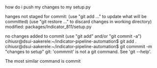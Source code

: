 how do i push my changes to my setup.py 

hanges not staged for commit:
  (use "git add <file>..." to update what will be committed)
  (use "git restore <file>..." to discard changes in working directory)
        modified:   packages/Indicator_811/setup.py

no changes added to commit (use "git add" and/or "git commit -a")
cihiusr@dsui-aakerele:~/indicator-pipeline-automation$ git add .
cihiusr@dsui-aakerele:~/indicator-pipeline-automation$ git commmit -m "changes to setup"
git: 'commmit' is not a git command. See 'git --help'.

The most similar command is
        commit
